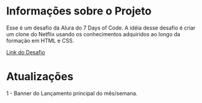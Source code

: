 # Informações sobre o Projeto

Esse é um desafio da Alura do 7 Days of Code.
A idéia desse desafio é criar um clone do Netflix usando
os conhecimentos adquiridos ao longo da formação em HTML e CSS.

[Link do Desafio](https://7daysofcode.io/matricula/html-css)

# Atualizações

1 - Banner do Lançamento principal do mês/semana.